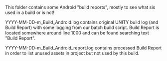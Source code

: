 This folder contains some Android "build reports", mostly to see what sis used in a build or is not!

YYYY-MM-DD-m_Build_Android.log contains original UNITY build log (and Build Report) with some logging from our batch build script.
Build Report is located somewhere around line 1000 and can be found searching text "Build Report".

YYYY-MM-DD-m_Build_Android_report.log contains processed Build Report in order to list unused assets in project but not used by this build.
